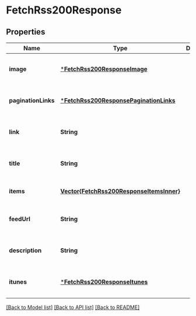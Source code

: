 # FetchRss200Response


## Properties
Name | Type | Description | Notes
------------ | ------------- | ------------- | -------------
**image** | [***FetchRss200ResponseImage**](FetchRss200ResponseImage.md) |  | [optional] [default to nothing]
**paginationLinks** | [***FetchRss200ResponsePaginationLinks**](FetchRss200ResponsePaginationLinks.md) |  | [optional] [default to nothing]
**link** | **String** |  | [optional] [default to nothing]
**title** | **String** |  | [optional] [default to nothing]
**items** | [**Vector{FetchRss200ResponseItemsInner}**](FetchRss200ResponseItemsInner.md) |  | [default to nothing]
**feedUrl** | **String** |  | [optional] [default to nothing]
**description** | **String** |  | [optional] [default to nothing]
**itunes** | [***FetchRss200ResponseItunes**](FetchRss200ResponseItunes.md) |  | [optional] [default to nothing]


[[Back to Model list]](../README.md#models) [[Back to API list]](../README.md#api-endpoints) [[Back to README]](../README.md)


